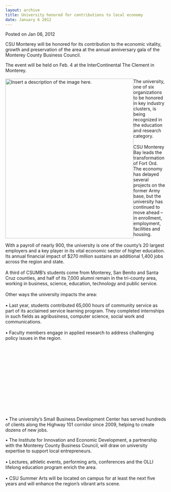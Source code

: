 ```yaml
---
layout: archive
title: University honored for contributions to local economy
date: January 6 2012
---
```





<span class="date">Posted on Jan 06, 2012    </span>
<p>CSU Monterey will be honored for its contribution to the
economic vitality, growth and preservation of the area at the
annual anniversary gala of the Monterey County Business
Council.</p>
<p>The event will be held on Feb. 4 at the InterContinental The
Clement in Monterey.<br>
<br>
<img alt="Insert a description of the image here." src="http://news.csumb.edu/sites/default/files/65/attachments/news/images/ta_library_small.jpg" style="float:left; width:400px; height:497px">The university, one
of six organizations to be honored in key industry clusters, is
being recognized in the education and research category.<br>
<br>
CSU Monterey Bay leads the transformation of Fort Ord. The economy
has delayed several projects on the former Army base, but the
university has continued to move ahead &#x2013; in enrollment, employment,
facilities and housing.<br>
<br>
With a payroll of nearly 900, the university is one of the county&#x2019;s
20 largest employers and a key player in its vital economic sector
of higher education. Its annual financial impact of $270 million
sustains an additional 1,400 jobs across the region and
state.<br>
<br>
A third of CSUMB&#x2019;s students come from Monterey, San Benito and
Santa Cruz counties, and half of its 7,000 alumni remain in the
tri-county area, working in business, science, education,
technology and public service.<br>
<br>
Other ways the university impacts the area:<br>
<br>
&#x2022; Last year, students contributed 65,000 hours of community service
as part of its acclaimed service learning program. They completed
internships in such fields as agribusiness, computer science,
social work and communications.<br>
<br>
&#x2022; Faculty members engage in applied research to address challenging
policy issues in the region.</br></br></br></br></br></br></br></br></br></br></br></br></img></br></br></p>
<p>&#x2022; The university&#x2019;s Small Business Development Center has served
hundreds of clients along the Highway 101 corridor since 2009,
helping to create dozens of new jobs.</p>
<p>&#x2022; The Institute for Innovation and Economic Development, a
partnership with the Monterey County Business Council, will draw on
university expertise to support local entrepreneurs.<br>
<br>
&#x2022; Lectures, athletic events, performing arts, conferences and the
OLLI lifelong education program enrich the area.<br>
<br>
&#x2022; CSU Summer Arts will be located on campus for at least the next
five years and will enhance the region&#x2019;s vibrant arts scene.<br>
<br>
<br>
&#xA0;</br></br></br></br></br></br></br></p>






